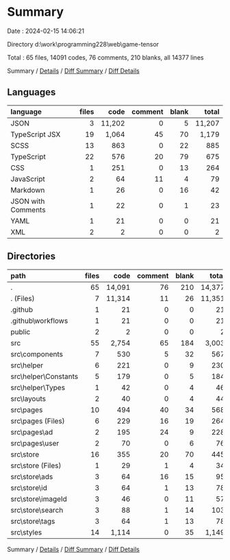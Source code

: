 # Summary

Date : 2024-02-15 14:06:21

Directory d:\\work\\programming228\\web\\game-tensor

Total : 65 files,  14091 codes, 76 comments, 210 blanks, all 14377 lines

Summary / [Details](details.md) / [Diff Summary](diff.md) / [Diff Details](diff-details.md)

## Languages
| language | files | code | comment | blank | total |
| :--- | ---: | ---: | ---: | ---: | ---: |
| JSON | 3 | 11,202 | 0 | 5 | 11,207 |
| TypeScript JSX | 19 | 1,064 | 45 | 70 | 1,179 |
| SCSS | 13 | 863 | 0 | 22 | 885 |
| TypeScript | 22 | 576 | 20 | 79 | 675 |
| CSS | 1 | 251 | 0 | 13 | 264 |
| JavaScript | 2 | 64 | 11 | 4 | 79 |
| Markdown | 1 | 26 | 0 | 16 | 42 |
| JSON with Comments | 1 | 22 | 0 | 1 | 23 |
| YAML | 1 | 21 | 0 | 0 | 21 |
| XML | 2 | 2 | 0 | 0 | 2 |

## Directories
| path | files | code | comment | blank | total |
| :--- | ---: | ---: | ---: | ---: | ---: |
| . | 65 | 14,091 | 76 | 210 | 14,377 |
| . (Files) | 7 | 11,314 | 11 | 26 | 11,351 |
| .github | 1 | 21 | 0 | 0 | 21 |
| .github\\workflows | 1 | 21 | 0 | 0 | 21 |
| public | 2 | 2 | 0 | 0 | 2 |
| src | 55 | 2,754 | 65 | 184 | 3,003 |
| src\\components | 7 | 530 | 5 | 32 | 567 |
| src\\helper | 6 | 221 | 0 | 9 | 230 |
| src\\helper\\Constants | 5 | 179 | 0 | 5 | 184 |
| src\\helper\\Types | 1 | 42 | 0 | 4 | 46 |
| src\\layouts | 2 | 40 | 0 | 4 | 44 |
| src\\pages | 10 | 494 | 40 | 34 | 568 |
| src\\pages (Files) | 6 | 229 | 16 | 19 | 264 |
| src\\pages\\ad | 2 | 195 | 24 | 9 | 228 |
| src\\pages\\user | 2 | 70 | 0 | 6 | 76 |
| src\\store | 16 | 355 | 20 | 70 | 445 |
| src\\store (Files) | 1 | 29 | 1 | 4 | 34 |
| src\\store\\ads | 3 | 64 | 16 | 15 | 95 |
| src\\store\\id | 3 | 64 | 1 | 13 | 78 |
| src\\store\\imageId | 3 | 46 | 0 | 11 | 57 |
| src\\store\\search | 3 | 88 | 1 | 14 | 103 |
| src\\store\\tags | 3 | 64 | 1 | 13 | 78 |
| src\\styles | 14 | 1,114 | 0 | 35 | 1,149 |

Summary / [Details](details.md) / [Diff Summary](diff.md) / [Diff Details](diff-details.md)